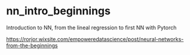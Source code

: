 # nn_intro_beginnings
Introduction to NN, from the lineal regression to first NN with Pytorch

https://rorjor.wixsite.com/empoweredatascience/post/neural-networks-from-the-beginnings
